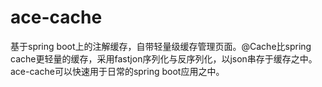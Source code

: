 # ace-cache
基于spring boot上的注解缓存，自带轻量级缓存管理页面。@Cache比spring cache更轻量的缓存，采用fastjon序列化与反序列化，以json串存于缓存之中。ace-cache可以快速用于日常的spring boot应用之中。
